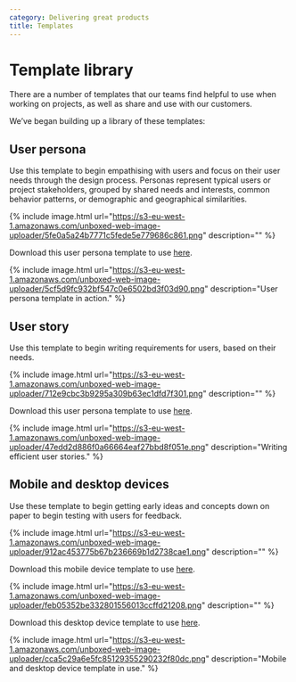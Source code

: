 ```yaml
---
category: Delivering great products
title: Templates
---
```


# Template library

There are a number of templates that our teams find helpful to use when working on projects, as well as share and use with our customers.

We’ve began building up a library of these templates:

## User persona
Use this template to begin empathising with users and focus on their user needs through the design process. Personas represent typical users or project stakeholders, grouped by shared needs and interests, common behavior patterns, or demographic and geographical similarities.

{% include image.html url="https://s3-eu-west-1.amazonaws.com/unboxed-web-image-uploader/5fe0a5a24b7771c5fede5e779686c861.png" description="" %}

Download this user persona template to use [here](https://drive.google.com/file/d/1gbpU6jiHsTmvGmqttMA83UN9X4haDdAI/view?usp=sharing).

{% include image.html url="https://s3-eu-west-1.amazonaws.com/unboxed-web-image-uploader/5cf5d9fc932bf547c0e6502bd3f03d90.png" description="User persona template in action." %}

## User story
Use this template to begin writing requirements for users, based on their needs.

{% include image.html url="https://s3-eu-west-1.amazonaws.com/unboxed-web-image-uploader/712e9cbc3b9295a309b63ec1dfd7f301.png" description="" %}

Download this user persona template to use [here](https://drive.google.com/file/d/1eQi59mAbH8My05o-mbtzogL4fYDBhCE6/view?usp=sharing).

{% include image.html url="https://s3-eu-west-1.amazonaws.com/unboxed-web-image-uploader/47edd2d886f0a66664eaf27bbd8f051e.png" description="Writing efficient user stories." %}

## Mobile and desktop devices
Use these template to begin getting early ideas and concepts down on paper to begin testing with users for feedback.

{% include image.html url="https://s3-eu-west-1.amazonaws.com/unboxed-web-image-uploader/912ac453775b67b236669b1d2738cae1.png" description="" %}

Download this mobile device template to use [here](https://drive.google.com/file/d/1bvKVURDT6ZGeoiT5IGdh5ICUGVAOq8j2/view?usp=sharing).

{% include image.html url="https://s3-eu-west-1.amazonaws.com/unboxed-web-image-uploader/feb05352be332801556013ccffd21208.png" description="" %}

Download this desktop device template to use [here](https://drive.google.com/file/d/1CDJWduqfbUG8Jwyh_05J92lQ6wGR8a0V/view?usp=sharing).

{% include image.html url="https://s3-eu-west-1.amazonaws.com/unboxed-web-image-uploader/cca5c29a6e5fc85129355290232f80dc.png" description="Mobile and desktop device template in use." %}
